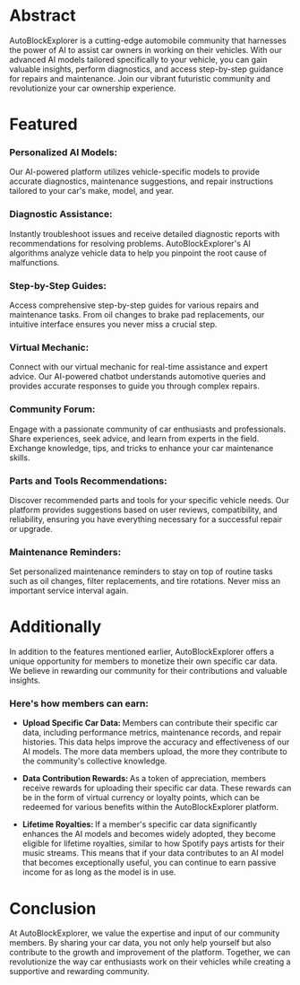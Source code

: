 # Abstract
AutoBlockExplorer is a cutting-edge automobile community that harnesses the power of AI to assist car owners in working on their vehicles. With our advanced AI models tailored specifically to your vehicle, you can gain valuable insights, perform diagnostics, and access step-by-step guidance for repairs and maintenance. Join our vibrant futuristic community and revolutionize your car ownership experience.



<h1>Featured</h1>

<h3>Personalized AI Models:</h3> Our AI-powered platform utilizes vehicle-specific models to provide accurate diagnostics, maintenance suggestions, and repair instructions tailored to your car's make, model, and year.

<h3>Diagnostic Assistance: </h3> Instantly troubleshoot issues and receive detailed diagnostic reports with recommendations for resolving problems. AutoBlockExplorer's AI algorithms analyze vehicle data to help you pinpoint the root cause of malfunctions.

<h3>Step-by-Step Guides:</h3>  Access comprehensive step-by-step guides for various repairs and maintenance tasks. From oil changes to brake pad replacements, our intuitive interface ensures you never miss a crucial step.

<h3>Virtual Mechanic:</h3>  Connect with our virtual mechanic for real-time assistance and expert advice. Our AI-powered chatbot understands automotive queries and provides accurate responses to guide you through complex repairs.

<h3>Community Forum:</h3>  Engage with a passionate community of car enthusiasts and professionals. Share experiences, seek advice, and learn from experts in the field. Exchange knowledge, tips, and tricks to enhance your car maintenance skills.

<h3>Parts and Tools Recommendations:</h3>  Discover recommended parts and tools for your specific vehicle needs. Our platform provides suggestions based on user reviews, compatibility, and reliability, ensuring you have everything necessary for a successful repair or upgrade.

<h3>Maintenance Reminders: </h3> Set personalized maintenance reminders to stay on top of routine tasks such as oil changes, filter replacements, and tire rotations. Never miss an important service interval again.

<h1>Additionally</h1>

In addition to the features mentioned earlier, AutoBlockExplorer offers a unique opportunity for members to monetize their own specific car data. We believe in rewarding our community for their contributions and valuable insights. 

<h3>Here's how members can earn:</h3>

- <b> Upload Specific Car Data: </b>Members can contribute their specific car data, including performance metrics, maintenance records, and repair histories. This data helps improve the accuracy and effectiveness of our AI models. The more data members upload, the more they contribute to the community's collective knowledge.

- <b>Data Contribution Rewards: </b>As a token of appreciation, members receive rewards for uploading their specific car data. These rewards can be in the form of virtual currency or loyalty points, which can be redeemed for various benefits within the AutoBlockExplorer platform.

- <b>Lifetime Royalties: </b>If a member's specific car data significantly enhances the AI models and becomes widely adopted, they become eligible for lifetime royalties, similar to how Spotify pays artists for their music streams. This means that if your data contributes to an AI model that becomes exceptionally useful, you can continue to earn passive income for as long as the model is in use.


<h1>Conclusion</h1>

At AutoBlockExplorer, we value the expertise and input of our community members. By sharing your car data, you not only help yourself but also contribute to the growth and improvement of the platform. Together, we can revolutionize the way car enthusiasts work on their vehicles while creating a supportive and rewarding community.

